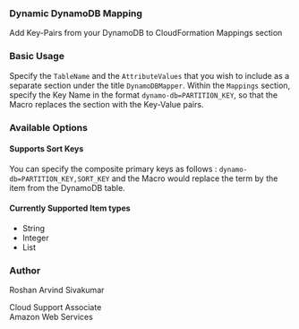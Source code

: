 <h3> Dynamic DynamoDB Mapping </h3>

Add Key-Pairs from your DynamoDB to CloudFormation Mappings section

<h3> Basic Usage </h3>

Specify the <code>TableName</code> and the <code>AttributeValues</code> that you wish to include as a separate section under the title <code>DynamoDBMapper</code>. Within the <code>Mappings</code> section, specify the Key Name in the format <code>dynamo-db=PARTITION_KEY</code>, so that the Macro replaces the section with the Key-Value pairs.

<h3> Available Options </h3>

<h4> Supports Sort Keys </h4>

You can specify the composite primary keys as follows : <code>dynamo-db=PARTITION_KEY,SORT_KEY</code> and the Macro would replace the term by the item from the DynamoDB table.

<h4> Currently Supported Item types </h4>

<ul>
  <li> String </li>
  <li> Integer </li>
  <li> List </li>
</ul>

<h3> Author </h3>

Roshan Arvind Sivakumar

Cloud Support Associate<br>
Amazon Web Services

